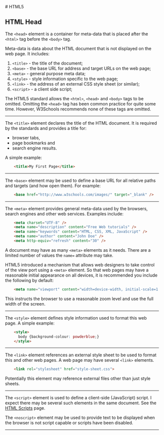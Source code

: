 <!DOCTYPE html>
<html>

<head>
    <link rel="stylesheet" href="../styles/style-sheet.css" />
</head>

<body>
# HTML5


## HTML Head

The `<head>` element is a container for meta-data
that is placed after the `<html>` tag before the `<body>` tag.

Meta-data is data about the HTML document that is not displayed on the web page.
It includes:

  1. `<title>`  - the title of the document;
  1. `<base>`   - the base URL for address and target URLs on the web page;
  1. `<meta>`   - general purpose meta data;
  1. `<style>`  - style information specific to the web page;
  1. `<link>`   - the address of an external CSS style sheet (or similar);
  1. `<script>` - a client side script;

The HTML5 standard allows the `<html>`, `<head>` and `<body>` tags to be omitted.
Omitting the `<head>` tag has been common practice for quite some time.
However, W3Schools recommends none of these tags are omitted.


<hr /><!-- The Title Element -->

The `<title>` element declares the title of the HTML document.
It is required by the standards and provides a title for:

  * browser tabs,
  * page bookmarks and
  * search engine results.

A simple example:

```html
    <title>My First Page</title>
```


<hr /><!-- The Base Element -->

The `<base>` element may be used to define a base URL for all relative paths and targets (and how open them).
For example:

```html
    <base href="http://www.w3schools.com/images/" target="_blank" />
```


<hr /><!-- The Meta Element -->

The `<meta>` element provides general meta-data used by the browsers, search engines and other web services.
Examples include:

```html
    <meta charset="UTF-8" />
    <meta name="description" content="Free Web tutorials" />
    <meta name="keywords" content="HTML, CSS, XML, JavaScript" />
    <meta name="author" content="John Doe" />
    <meta http-equiv="refresh" content="30" />
```

A document may have as many `<meta>` elements as it needs.
There are a limited number of values the `name=` attribute may take.

HTML5 introduced a mechanism that allows web designers to take control of the view port using a `<meta>` element.
So that web pages may have a reasonable initial appearance on all devices, it is recommended you include the following by default:

```html
    <meta name="viewport" content="width=device-width, initial-scale=1.0">
```

This instructs the browser to use a reasonable zoom level and use the full width of the screen.


<hr /><!-- The Style Element -->

The `<style>` element defines style information used to format this web page.
A simple example:

```html
    <style>
      body {background-colour: powderblue;}
    </style>
```


<hr /><!-- The Link Element -->

The `<link>` element references an external style sheet to be used to format this and other web pages.
A web page may have several `<link>` elements.

```html
    <link rel="stylesheet" href="style-sheet.css">
```

Potentially this element may reference external files other than just style sheets.


<hr /><!-- The Script Element -->

The `<script>` element is used to define a client-side (JavaScript) script.
I expect there may be several such elements in the same document.
See the [HTML Scripts](scripts.html) page.

The `<noscript>` element may be used to provide text to be displayed when the browser is not script capable or scripts have been disabled.


<hr />

</body>
</html>
